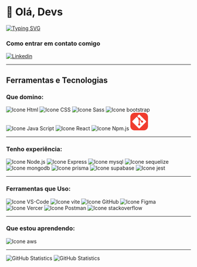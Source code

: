 <link rel="stylesheet" href="https://cdn.jsdelivr.net/gh/devicons/devicon@v2.15.1/devicon.min.css">

# 👋 Olá, Devs

[![Typing SVG](https://readme-typing-svg.demolab.com?font=Fira+Code&weight=500&size=36&duration=5032&pause=971&color=02C000&random=false&width=567&lines=Bem+vindo(a)++ao+meu+Perfil;Meu+nome+e+Isaias!;Sou+Web+Developer)](https://git.io/typing-svg)
### Como entrar em contato comigo
[<img alt="Linkedin" src="https://img.shields.io/badge/-linkedin-%230077B5?style=for-the-badge&logo=linkedin&logoColor=white"/>](https://www.linkedin.com/in/isaias-oliveira-942219257/)

---



## Ferramentas e Tecnologias
 
###  Que domino:
<div style="display: inline_block">   
  <img height="48px" width="48px" alt="Icone Html" src="https://skillicons.dev/icons?i=html"/>
  <img height="48px" width="48px" alt="Icone CSS" src="https://skillicons.dev/icons?i=css"/>
  <img height="48px" width="48px" alt="Icone Sass" src="https://skillicons.dev/icons?i=sass"/>
  <img height="48px" width="48px" alt="Icone bootstrap" src="https://skillicons.dev/icons?i=bootstrap"/>
  <img height="48px" width="48px" alt="Icone Java Script" src="https://skillicons.dev/icons?i=js"/>
  <img height="48px" width="48px" alt="Icone React" src="https://skillicons.dev/icons?i=react"/>
  <img height="48px" width="48px" alt="Icone Npm.js" src="https://i.postimg.cc/L8k9jKJ2/Group.png"/>
  <img height="48px" width="48px" alt="Icone Git" src="https://raw.githubusercontent.com/tandpfun/skill-icons/main/icons/Git.svg"/>
  
 </div>

 ---

 ### Tenho experiência:
 <div style="display: inline_block">
    <img height="48px" width="48px" alt="Icone Node.js" src="https://skillicons.dev/icons?i=nodejs"/>
    <img height="48px" width="48px" alt="Icone Express" src="https://skillicons.dev/icons?i=express"/>
    <img height="48px" width="48px" alt="Icone mysql" src="https://skillicons.dev/icons?i=mysql"/>
    <img height="48px" width="48px" alt="Icone sequelize" src="https://skillicons.dev/icons?i=sequelize"/>
    <img height="48px" width="48px" alt="Icone mongodb" src="https://skillicons.dev/icons?i=mongodb"/>
    <img height="48px" width="48px" alt="Icone prisma" src="https://skillicons.dev/icons?i=prisma"/>
    <img height="48px" width="48px" alt="Icone supabase" src="https://skillicons.dev/icons?i=supabase"/>
    <img height="48px" width="48px" alt="Icone jest" src="https://skillicons.dev/icons?i=jest"/>              
 </div>

 ---

 ### Ferramentas que Uso:
  <div style="display: inline_block">
    <img height="48px" width="48px" alt="Icone VS-Code" src="https://skillicons.dev/icons?i=vscode"/>
    <img height="48px" width="48px" alt="Icone vite" src="https://skillicons.dev/icons?i=vite"/>
    <img height="48px" width="48px" alt="Icone GitHub" src="https://skillicons.dev/icons?i=github"/>
    <img height="48px" width="48px" alt="Icone Figma" src="https://skillicons.dev/icons?i=figma"/>
    <img height="48px" width="48px" alt="Icone Vercer" src="https://skillicons.dev/icons?i=vercel"/>
    <img height="48px" width="48px" alt="Icone Postman" src="https://i.postimg.cc/QNyBTNVk/postman.png"/>
    <img height="48px" width="48px" alt="Icone stackoverflow" src="https://skillicons.dev/icons?i=stackoverflow"/>
  </div>

---

### Que estou aprendendo:
<div>
 <img height="48px" width="48px" alt="Icone aws" src="https://skillicons.dev/icons?i=aws"/>          
</div>

---
  <div style="display: inline_block">
    <img height="180px" alt="GitHub Statistics" src="https://github-readme-stats.vercel.app/api/top-langs/?username=isaias-B-oliveira&layout=compact&langs_count=7&theme=blue-green"/>
    <img height="180px" alt="GitHub Statistics" src="https://github-readme-stats.vercel.app/api/?username=isaias-B-oliveira&show_icons=true&include_all_commits=true&theme=blue-green"/>
  </div>

 

